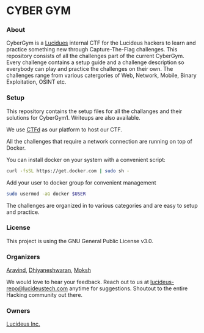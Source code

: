 # CYBER GYM

### About

CyberGym is a [Lucidues](https://www.lucideus.com) internal CTF for the Lucideus hackers to learn and practice something new through Capture-The-Flag challenges. This repository consists of all the challenges part of the current CyberGym. Every challenge contains a setup guide and a challenge description so everybody can play and practice the challenges on their own. The challenges range from various catergories of Web, Network, Mobile, Binary Exploitation, OSINT etc.

### Setup 

This repository contains the setup files for all the challanges and their solutions for CyberGym1.
Writeups are also available.

We use [CTFd](https://github.com/CTFd/CTFd/) as our platform to host our CTF.

All the challenges that require a network connection are running on top of Docker.

You can install docker on your system with a convenient script:

```bash
curl -fsSL https://get.docker.com | sudo sh -

```

Add your user to docker group for convenient management

```bash
sudo usermod -aG docker $USER
```

The challenges are organized in to various categories and are easy to setup and practice.

### License

This project is using the GNU General Public License v3.0.

### Organizers

[Aravind](https://www.linkedin.com/in/a6avind/),
[Dhiyaneshwaran](https://www.linkedin.com/in/dhiyaneshwaran-b-27947a131/),
[Moksh](https://www.linkedin.com/in/moksh-makhija/)

We would love to hear your feedback. Reach out to us at lucideus-repo@lucideustech.com anytime for suggestions. Shoutout to the entire Hacking community out there.

### Owners

[Lucideus Inc.](https://www.lucideus.com)
